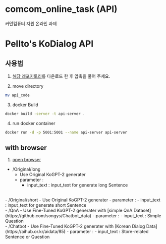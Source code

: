 # comcom_online_task (API)
커먼컴퓨터 지원 온라인 과제


# Pellto's KoDialog API

## 사용법
1. [해당 레포지토리](https://github.com/pellto/comcom_online_task)를 다운로드 한 후 압축을 풀어 주세요.

2. move directory
```bash
mv api_code
```

3. docker Build
```bash
docker build -server -t api-server .
```

4. run docker container
```bash
docker run -d -p 5001:5001 --name api-server api-server
```

## with browser
1. [open browser](http://127.0.0.1:5001)

- /Original/long
  - Use Original KoGPT-2 generater
  - parameter :
    - input_text : input_text for generate long Sentence
<br>
- /Original/short
  - Use Original KoGPT-2 generater
  - parameter :
    - input_text : input_text for generate short Sentence
<br>
- /QnA
  - Use Fine-Tuned KoGPT-2 generater with [simple QnA Dataset](https://github.com/songys/Chatbot_data)
  - parameter :
    - input_text : Simple Question
<br>
- /Chatbot
  - Use Fine-Tuned KoGPT-2 generater with [Korean Dialog Data](https://aihub.or.kr/aidata/85)
  - parameter :
    - input_text : Store-related Sentence or Question
